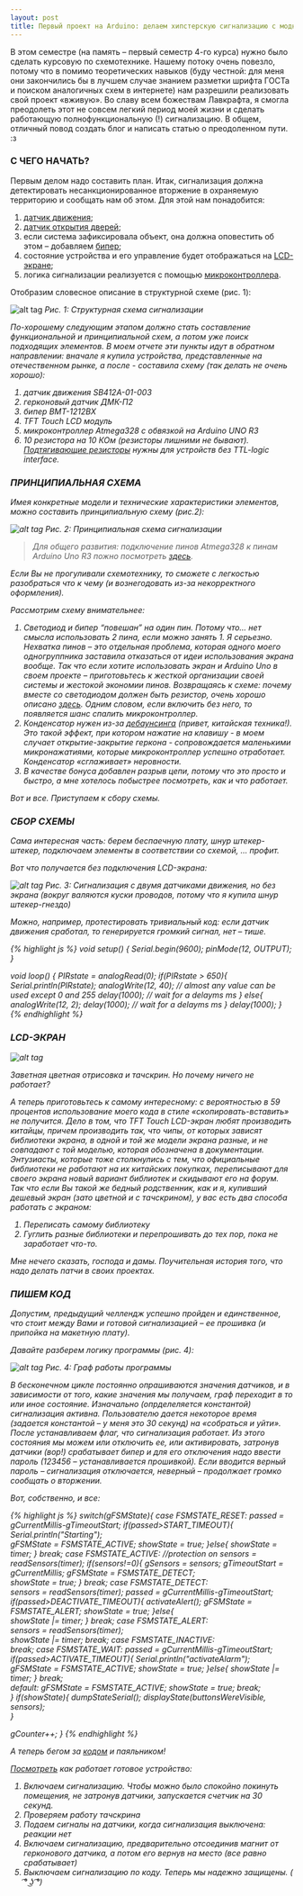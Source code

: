 ```yaml
---
layout: post
title: Первый проект на Arduino: делаем хипстерскую сигнализацию с модным интефейсом
---
```


В этом семестре (на память – первый семестр 4-го курса)  нужно было сделать курсовую по схемотехнике. Нашему потоку очень повезло, потому что в помимо теоретических навыков (буду честной: для меня они закончились бы в лучшем случае знанием разметки шрифта ГОСТа и поиском аналогичных схем в интернете) нам разрешили реализовать свой проект «вживую». 
Во славу всем божествам Лавкрафта, я смогла преодолеть этот не совсем легкий период моей жизни и сделать работающую полнофункциональную (!) сигнализацию. В общем, отличный повод создать блог и написать статью о преодоленном пути. :з

### С ЧЕГО НАЧАТЬ?

Первым делом надо составить план. Итак, сигнализация должна детектировать несанкционированное вторжение в охраняемую территорию  и сообщать нам об этом. Для этой нам понадобится:

1. [датчик движения](https://ru.wikipedia.org/wiki/%D0%94%D0%B0%D1%82%D1%87%D0%B8%D0%BA_%D0%B4%D0%B2%D0%B8%D0%B6%D0%B5%D0%BD%D0%B8%D1%8F);
2. [датчик открытия дверей](https://ru.wikipedia.org/wiki/%D0%93%D0%B5%D1%80%D0%BA%D0%BE%D0%BD);
3. если система зафиксировала объект, она должна оповестить об этом – добавляем [бипер](https://en.wikipedia.org/wiki/Buzzer); 
4. cостояние устройства и его управление будет отображаться на [LCD-экране](http://wiki.amperka.ru/%D1%81%D1%85%D0%B5%D0%BC%D1%8B-%D0%BF%D0%BE%D0%B4%D0%BA%D0%BB%D1%8E%D1%87%D0%B5%D0%BD%D0%B8%D1%8F:%D0%BF%D0%BE%D0%B4%D0%BA%D0%BB%D1%8E%D1%87%D0%B5%D0%BD%D0%B8%D0%B5-%D1%82%D0%B5%D0%BA%D1%81%D1%82%D0%BE%D0%B2%D0%BE%D0%B3%D0%BE-%D1%8D%D0%BA%D1%80%D0%B0%D0%BD%D0%B0);
5. логика сигнализации реализуется с помощью [микроконтроллера](http://habrahabr.ru/search/?q=[%D0%BC%D0%B8%D0%BA%D1%80%D0%BE%D0%BA%D0%BE%D0%BD%D1%82%D1%80%D0%BE%D0%BB%D0%BB%D0%B5%D1%80%D1%8B]&target_type=posts).

Отобразим словесное описание в структурной схеме (рис. 1):

![alt tag](https://raw.githubusercontent.com/KristinaEtc/KristinaEtc.github.io/master/schemes/1pr.png)
<em>Pис. 1: Структурная схема сигнализации<em>

По-хорошему следующим этапом должно стать составление функциональной и принципиальной схем,  а потом уже поиск подходящих элементов.  В моем отчете эти пункты идут в обратном направлении: вначале я купила устройства, представленные на отечественном рынке, а после - составила схему (так делать не очень хорошо): 

1. датчик движения SB412A-01-003
2. герконовый датчик ДМК-П2 
3. бипер BMT-1212BX 
4. TFT Touch LCD модуль
5. микроконтроллер Atmega328 с обвязкой на Arduino UNO R3
6. 10 резистора на 10 КОм (резисторы лишними не бывают). [Подтягивающие резисторы](https://ru.wikipedia.org/wiki/%D0%9F%D0%BE%D0%B4%D1%82%D1%8F%D0%B3%D0%B8%D0%B2%D0%B0%D1%8E%D1%89%D0%B8%D0%B9_%D1%80%D0%B5%D0%B7%D0%B8%D1%81%D1%82%D0%BE%D1%80) нужны для устройств без TTL-logic interface.

### ПРИНЦИПИАЛЬНАЯ СХЕМА

Имея конкретные модели и технические характеристики элементов, можно составить принципиальную схему (рис.2):

![alt tag](https://raw.githubusercontent.com/KristinaEtc/KristinaEtc.github.io/master/schemes/2func.png)
<em>Pис. 2: Принципиальная схема сигнализации<em>

>Для общего развития: подключение пинов Atmega328 к пинам Arduino Uno R3 пожно посмотреть [здесь](http://cdn2.shopium.ua/d/arduino/uploads/ARDUINO_V2.png).

Если Вы не прогуливали схемотехнику, то сможете с легкостью разобраться что к чему (и вознегодовать из-за некорректного оформления).

Рассмотрим схему внимательнее:

1. Светодиод и бипер  “повешан” на один пин. Потому что… нет смысла использовать 2 пина, если можно занять 1. Я серьезно.  Нехватка пинов – это отдельная проблема, которая одного моего одногруппника заставила отказаться от идеи использования экрана вообще. Так что если хотите использовать экран и Arduino Uno в своем проекте – приготовьтесь к жесткой организации своей системы и жестокой экономии пинов.
Возвращаясь к схеме: почему вместе со светодиодом должен быть резистор, очень хорошо описано [здесь](https://electronics.stackexchange.com/questions/32990/do-i-really-need-resistors-when-controlling-leds-with-arduino).
Одним словом, если включить без него, то появляется шанс спалить микроконтроллер. 
2. Конденсатор нужен из-за [дебаунсинга](http://ithappens.me/story/13303) (привет, китайская техника!). Это такой эффект, при котором нажатие на клавишу - в моем случает открытие-закрытие геркона - сопровождается маленькими микронажатиями, которые микроконтроллер успешно отработает. Конденсатор «сглаживает» неровности.
3. В качестве бонуса добавлен разрыв цепи, потому что это просто и быстро, а мне хотелось побыстрее посмотреть, как и что работает.

Вот и все. Приступаем к сбору схемы.

### СБОР СХЕМЫ

Сама интересная часть: берем беспаечную плату, шнур штекер-штекер, подключаем элементы в соответствии со схемой,
…
профит.

Вот что получается без подключения LCD-экрана:

![alt tag](https://raw.githubusercontent.com/KristinaEtc/KristinaEtc.github.io/master/schemes/3photo.jpg)
<em>Рис. 3: Cигнализация с двумя датчиками движения, но без экрана (вокруг валяются куски проводов, потому что я купила шнур штекер-гнездо)<em>

Можно, например, протестировать тривиальный код:  если датчик движения сработал, то генерируется громкий сигнал, нет – тише.

{% highlight js %}
void setup()  {
  Serial.begin(9600);
  pinMode(12, OUTPUT);
}

void loop()  {
     PIRstate = analogRead(0);
     if(PIRstate > 650){
      Serial.println(PIRstate);
     analogWrite(12, 40); // almost any value can be used except 0 and 255
      delay(1000); // wait for a delayms ms
     }
     else{
      analogWrite(12, 2);
     delay(1000); // wait for a delayms ms
     }
    delay(1000);
}
{% endhighlight %}

### LCD-ЭКРАН

![alt tag](https://raw.githubusercontent.com/KristinaEtc/KristinaEtc.github.io/master/schemes/4lsd.jpg)

Заветная цветная отрисовка и тачскрин. Но почему ничего не работает?

А теперь приготовьтесь к самому интересному: c вероятностью в 59 процентов использование моего кода в стиле «скопировать-вставить» не получится.
Дело в том, что TFT Touch LCD-экран любят производить китайцы, причем производить так, что чипы, от которых зависят библиотеки экрана, в одной и той же модели экрана разные, и не совпадают с той моделью, которая обозначена в документации. Энтузиасты, которые тоже столкнулись с тем, что официальные библиотеки не работают на их китайских покупках, переписывают для своего экрана новый вариант библиотек и скидывают его на форум. Так что если Вы такой же бедный родственник, как и я, купивший дешевый экран (зато цветной и с тачскрином), у вас есть два способа работать с экраном:

1. Переписать самому библиотеку 
2. Гуглить разные библиотеки и перепрошивать  до тех пор, пока не заработает что-то. 

Мне нечего сказать, господа и дамы. Поучительная история того, что надо делать патчи в своих проектах.


### ПИШЕМ КОД

Допустим, предыдущий челлендж успешно пройден и единственное, что стоит между Вами и готовой сигнализацией – ее прошивка (и припойка на макетную плату).

Давайте разберем логику программы (рис. 4):

![alt tag](https://raw.githubusercontent.com/KristinaEtc/KristinaEtc.github.io/master/schemes/5logic.png)
<em>Рис. 4: Граф работы программы<em>

В бесконечном цикле постоянно опрашиваются значения датчиков, и в зависимости от того, какие значения мы получаем, граф переходит в то или иное состояние. Изначально (опрделеляется константой) сигнализация активна. Пользователю дается некоторое время (задается константой – у меня это 30 секунд) на «собраться и уйти». После устанавливаем флаг, что сигнализация работает. Из этого состояния мы можем или отключить ее, или активировать, затронув датчики (вор!) срабатывает бипер и для его отключения надо ввести пароль (123456 – устанавливается прошивкой). Если вводится верный пароль – сигнализация отключается, неверный – продолжает громко сообщать о вторжении. 

Вот, собственно, и все:

{% highlight js %}
switch(gFSMState){
    case FSMSTATE_RESET: 
      passed = gCurrentMillis-gTimeoutStart;
      if(passed>START_TIMEOUT){
        Serial.println("Starting");  
        gFSMState = FSMSTATE_ACTIVE;
        showState = true;
      }else{
        showState = timer;
      }
      break;
    case FSMSTATE_ACTIVE: //protection on
      sensors = readSensors(timer);
      if(sensors!=0){
        gSensors = sensors;
        gTimeoutStart = gCurrentMillis;
        gFSMState = FSMSTATE_DETECT;        
        showState = true;
      }
      break;
    case FSMSTATE_DETECT:     
      sensors = readSensors(timer); 
      passed = gCurrentMillis-gTimeoutStart;
      if(passed>DEACTIVATE_TIMEOUT){
        activateAlert();
        gFSMState = FSMSTATE_ALERT;
        showState = true;
      }else{        
        showState |= timer;
      }
      break;
    case FSMSTATE_ALERT:       
      sensors = readSensors(timer);   
      showState |= timer;
      break;
    case FSMSTATE_INACTIVE:            
      break;
    case FSMSTATE_WAIT:
      passed = gCurrentMillis-gTimeoutStart;
      if(passed>ACTIVATE_TIMEOUT){
        Serial.println("activateAlarm");  
        gFSMState = FSMSTATE_ACTIVE;
        showState = true;
      }else{
        showState |= timer;
      }
      break;     
    default:
      gFSMState = FSMSTATE_ACTIVE;
      showState = true;
      break;     
  }
  if(showState){
    dumpStateSerial();
    displayState(buttonsWereVisible, sensors);  
  }
  
  gCounter++; 
}
{% endhighlight %}

 А теперь бегом за [кодом](https://github.com/KristinaEtc/KristinaEtc.github.io/blob/master/arduino_sign/dumptouch/dumptouch.ino) и паяльником! 

 [Посмотреть](https://drive.google.com/file/d/0B6hv1ob9LkISVnZwdm9DR2lwN0U/view) как работает готовое устройство:

 1. Включаем сигнализацию. Чтобы можно было спокойно покинуть помещения, не затронув датчики, запускается счетчик на 30 секунд.
 2. Проверяем работу тачскрина
 3. Подаем сигналы на датчики, когда сигнализация выключена: реакции нет
 4. Включаем сигнализацию, предварительно отсоединив магнит от герконового датчика, а потом его вернув на место (все равно срабатывает)
 5. Выключаем сигнализацию по коду. 
 Теперь мы надежно защищены. ( ͡° ͜ʖ ͡°)

 

